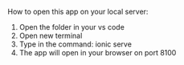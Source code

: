 How to open this app on your local server:
1. Open the folder in your vs code
2. Open new terminal
3. Type in the command: ionic serve
4. The app will open in your browser on port 8100
